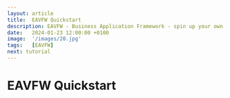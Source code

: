 ```yaml
---
layout: article
title:  EAVFW Quickstart
description: EAVFW - Business Application Framework - spin up your own business application in 10mins
date:   2024-01-23 12:00:00 +0100
image:  '/images/20.jpg'
tags:   [EAVFW]
next: tutorial
---
```


# EAVFW Quickstart